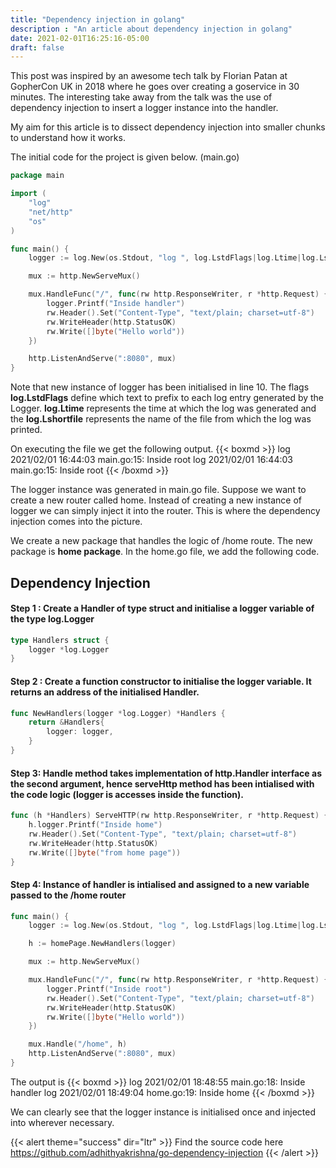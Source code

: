 ```yaml
---
title: "Dependency injection in golang"
description : "An article about dependency injection in golang"
date: 2021-02-01T16:25:16-05:00
draft: false
---
```


This post was inspired by an awesome tech talk by Florian Patan at GopherCon UK in 2018 where he goes over creating a goservice in 30 minutes. The interesting take away from the talk was the use of dependency injection to insert a logger instance into the handler.

My aim for this article is to dissect dependency injection into smaller chunks to understand how it works.

The initial code for the project is given below. (main.go)
```Go
package main

import (
	"log"
	"net/http"
	"os"
)

func main() {
	logger := log.New(os.Stdout, "log ", log.LstdFlags|log.Ltime|log.Lshortfile)

	mux := http.NewServeMux()

	mux.HandleFunc("/", func(rw http.ResponseWriter, r *http.Request) {
		logger.Printf("Inside handler")
		rw.Header().Set("Content-Type", "text/plain; charset=utf-8")
		rw.WriteHeader(http.StatusOK)
		rw.Write([]byte("Hello world"))
	})

	http.ListenAndServe(":8080", mux)
}
```
Note that new instance of logger has been initialised in line 10. 
The flags **log.LstdFlags** define which text to prefix to each log entry generated by the Logger. 
**log.Ltime** represents the time at which the log was generated and the **log.Lshortfile** represents the name of the file from which the log was printed.

On executing the file we get the following output.
{{< boxmd >}}
log 2021/02/01 16:44:03 main.go:15: Inside root
log 2021/02/01 16:44:03 main.go:15: Inside root
{{< /boxmd >}}

The logger instance was generated in main.go file. Suppose we want to create a new router called home. Instead of creating a new instance of logger we can simply inject it into the router. This is where the dependency injection comes into the picture.

We create a new package that handles the logic of /home route. The new package is **home package**. In the home.go file, we add the following code.

## Dependency Injection 

#### Step 1 : Create a Handler of type struct and initialise a logger variable of the type log.Logger

```GO
type Handlers struct {
	logger *log.Logger
}
```

#### Step 2 : Create a function constructor to initialise the logger variable. It returns an address of the initialised Handler.

```GO
func NewHandlers(logger *log.Logger) *Handlers {
	return &Handlers{
		logger: logger,
	}
}
```

#### Step 3: Handle method takes implementation of http.Handler interface as the second argument, hence serveHttp method has been intialised with the code logic (logger is accesses inside the function).

```GO
func (h *Handlers) ServeHTTP(rw http.ResponseWriter, r *http.Request) {
	h.logger.Printf("Inside home")
	rw.Header().Set("Content-Type", "text/plain; charset=utf-8")
	rw.WriteHeader(http.StatusOK)
	rw.Write([]byte("from home page"))
}
```

#### Step 4: Instance of handler is intialised and assigned to a new variable passed to the /home router

```GO
func main() {
	logger := log.New(os.Stdout, "log ", log.LstdFlags|log.Ltime|log.Lshortfile)

	h := homePage.NewHandlers(logger)

	mux := http.NewServeMux()

	mux.HandleFunc("/", func(rw http.ResponseWriter, r *http.Request) {
		logger.Printf("Inside root")
		rw.Header().Set("Content-Type", "text/plain; charset=utf-8")
		rw.WriteHeader(http.StatusOK)
		rw.Write([]byte("Hello world"))
	})

	mux.Handle("/home", h)
	http.ListenAndServe(":8080", mux)
}
```

The output is 
{{< boxmd >}}
log 2021/02/01 18:48:55 main.go:18: Inside handler
log 2021/02/01 18:49:04 home.go:19: Inside home
{{< /boxmd >}}

We can clearly see that the logger instance is initialised once and injected into wherever necessary.

{{< alert theme="success" dir="ltr" >}}
Find the source code here https://github.com/adhithyakrishna/go-dependency-injection
{{< /alert >}}